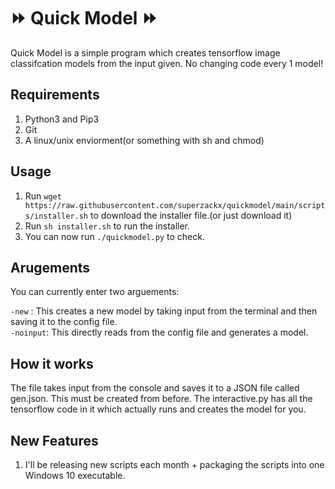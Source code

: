 # ⏩ Quick Model ⏩

Quick Model is a simple program which creates tensorflow image classifcation models from the input given. No changing code every 1 model!

## Requirements

1. Python3 and Pip3
2. Git
3. A linux/unix enviorment(or something with sh and chmod)


## Usage

1. Run ```wget https://raw.githubusercontent.com/superzackx/quickmodel/main/scripts/installer.sh``` to download the installer file.(or just download it)
2. Run ```sh installer.sh``` to run the installer.
3. You can now run ```./quickmodel.py``` to check.

## Arugements

You can currently enter two arguements:

```-new``` : This creates a new model by taking input from the terminal and then saving it to the config file. <br>
```-noinput```: This directly reads from the config file and generates a model. 

## How it works

The file takes input from the console and saves it to a JSON file called gen.json. This must be created from before. The interactive.py has all the tensorflow code in it which actually runs and creates the model for you. 

## New Features

1. I'll be releasing new scripts each month + packaging the scripts into one Windows 10 executable. 

